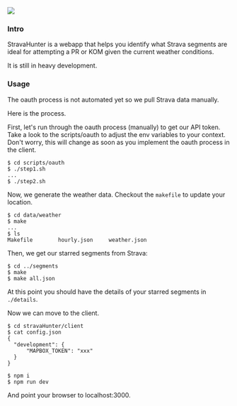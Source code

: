 ![](demo.2.gif)

### Intro

StravaHunter is a webapp that helps you identify what Strava segments are ideal for attempting a
PR or KOM given the current weather conditions.

It is still in heavy development.

### Usage

The oauth process is not automated yet so we pull Strava data manually.

Here is the process.

First, let's run through the oauth process (manually) to get our API token.
Take a look to the scripts/oauth to adjust the env variables to your context.
Don't worry, this will change as soon as you implement the oauth process in
the client.

```
$ cd scripts/oauth
$ ./step1.sh
...
$ ./step2.sh
```

Now, we generate the weather data. Checkout the `makefile` to update your
location.

```
$ cd data/weather
$ make
...
$ ls
Makefile        hourly.json     weather.json
```

Then, we get our starred segments from Strava:

```
$ cd ../segments
$ make
$ make all.json
```

At this point you should have the details of your starred segments in `./details`.

Now we can move to the client.

```
$ cd stravaHunter/client
$ cat config.json
{
  "development": {
      "MAPBOX_TOKEN": "xxx"
  }
}

$ npm i
$ npm run dev
```

And point your browser to localhost:3000.
